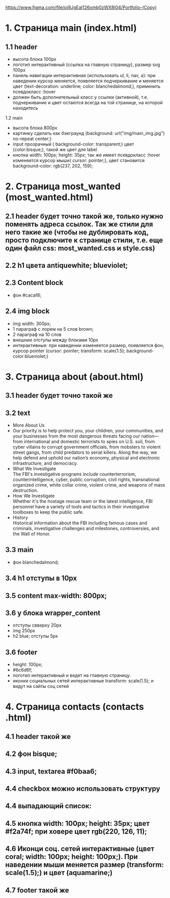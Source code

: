 https://www.figma.com/file/pi9JgEaI126xmb0zWX8I04/Portfolio-(Copy)

# 1. Cтраница main (index.html)  
## 1.1 header 
- высота блока 100px  
- логотип интерактивный (ссылка на главную страницу), размер svg 100px    
- панель навигации интерактивная (использовать ul, li, nav, a): при наведении курсор меняется, появляется подчеркивание и меняется цвет (text-decoration: underline; color: blanchedalmond;), применить псевдокласс :hover 
- должен быть дополнительный класс у ссылки (активной), т.е. подчеркивание и цвет остаются всегда на той странице, на которой находитесь

1.2 main
- высота блока 800px  
- картинку сделать как бэкграунд (background: url("img/main_img.jpg") no-repeat center;)  
- input прозрачный ( background-color: transparent;) цвет (color:bisque;), такой же цвет для label  
- кнопка     width: 100px; height: 35px; так же имеет псевдокласс :hover изменяется курсор мыши( cursor: pointer;), цвет становится background-color: rgb(237, 202, 159);  

# 2. Страница most_wanted (most_wanted.html)  
## 2.1 header будет точно такой же, только нужно поменять адреса ссылок. Так же стили для него такие же (чтобы не дублировать код, просто подключите к странице стили, т.е. еще один файл css: most_wanted.css и style.css)  
## 2.2 h1 цвета antiquewhite; blueviolet;   
## 2.3 Content block  
- фон #cacaf8;  
## 2.4 img  block  
- img width: 300px; 
- 1 параграф с лорем на 5 слов brown;  
- 2 параграф на 10 слов  
- внешние отступы между блоками 10px  
- интерактивные: при наведении изменяется размер, появляется фон, курсор pointer (cursor: pointer; transform: scale(1.5); background-color:blueviolet;)  

# 3. Страница about (about.html)  
## 3.1 header будет точно такой же  
## 3.2  text
- More About Us  
- Our priority is to help protect you, your children, your communities, and your businesses from the most dangerous threats facing our nation—from international and domestic terrorists to spies on U.S. soil, from cyber villains to corrupt government officials, from mobsters to violent street gangs, from child predators to serial killers. Along the way, we help defend and uphold our nation’s economy, physical and electronic infrastructure, and democracy.   
- What We Investigate  
The FBI's investigative programs include counterterrorism, counterintelligence, cyber, public corruption, civil rights, transnational organized crime, white collar crime, violent crime, and weapons of mass destruction.  
- How We Investigate  
Whether it's the hostage rescue team or the latest intelligence, FBI personnel have a variety of tools and tactics in their investigative toolboxes to keep the public safe.  
- History  
Historical information about the FBI including famous cases and criminals, investigative challenges and milestones, controversies, and the Wall of Honor.  

## 3.3 main  
- фон blanchedalmond;  
## 3.4 h1 отступы в 10px  
## 3.5 content max-width: 800px;  
## 3.6 у блока wrapper_content  
- отступы свверху 20px  
- img 250px  
- h2 blue; отступы 5px   
## 3.6 footer  
- height: 100px;  
- #6c6d6f;  
- логотип интерактивный и ведет на главную страницу.  
- иконки социальных сетей интерактивные transform: scale(1.5); и видут на сайты соц сетей  

# 4. Страница contacts (contacts .html)  
## 4.1 header такой же  
## 4.2 фон bisque;  
## 4.3 input, textarea #f0baa6;  
## 4.4 checkbox можно использовать структуру  

## 4.4 выпадающий список:  
 
## 4.5 кнопка width: 100px; height: 35px;  цвет #f2a74f; при ховере цвет rgb(220, 126, 11);  
## 4.6 Иконци соц. сетей интерактивные (цвет coral; width: 100px; height: 100px;). При наведении мыши меняется размер (transform: scale(1.5);) и цвет (aquamarine;)  
## 4.7 footer такой же  



